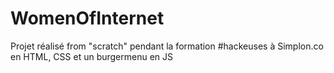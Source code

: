 # WomenOfInternet
Projet réalisé from "scratch" pendant la formation #hackeuses à Simplon.co en HTML, CSS et un burgermenu en JS
